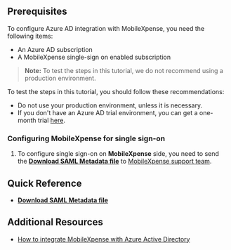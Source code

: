 ## Prerequisites

To configure Azure AD integration with MobileXpense, you need the following items:

- An Azure AD subscription
- A MobileXpense single-sign on enabled subscription

> **Note:**
> To test the steps in this tutorial, we do not recommend using a production environment.

To test the steps in this tutorial, you should follow these recommendations:

- Do not use your production environment, unless it is necessary.
- If you don't have an Azure AD trial environment, you can get a one-month trial [here](https://azure.microsoft.com/pricing/free-trial/).

### Configuring MobileXpense for single sign-on

1. To configure single sign-on on **MobileXpense** side, you need to send the **[Download SAML Metadata file](%metadata:metadataDownloadUrl%)** to [MobileXpense support team](http://www.mobilexpense.net/contact).

## Quick Reference

* **[Download SAML Metadata file](%metadata:metadataDownloadUrl%)**

## Additional Resources

* [How to integrate MobileXpense with Azure Active Directory](active-directory-saas-mobilexpense-tutorial.md)
